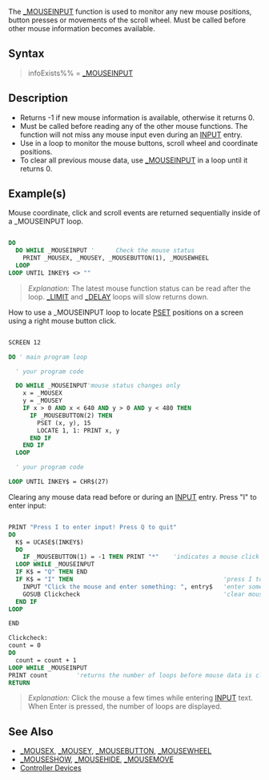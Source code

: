 The [_MOUSEINPUT](_MOUSEINPUT) function is used to monitor any new mouse positions, button presses or movements of the scroll wheel. Must be called before other mouse information becomes available.

## Syntax

> infoExists%% = [_MOUSEINPUT](_MOUSEINPUT)

## Description

* Returns -1 if new mouse information is available, otherwise it returns 0.
* Must be called before reading any of the other mouse functions. The function will not miss any mouse input even during an [INPUT](INPUT) entry.
* Use in a loop to monitor the mouse buttons, scroll wheel and coordinate positions.
* To clear all previous mouse data, use [_MOUSEINPUT](_MOUSEINPUT) in a loop until it returns 0.

## Example(s)

Mouse coordinate, click and scroll events are returned sequentially inside of a _MOUSEINPUT loop.

```vb

DO
  DO WHILE _MOUSEINPUT '      Check the mouse status
    PRINT _MOUSEX, _MOUSEY, _MOUSEBUTTON(1), _MOUSEWHEEL
  LOOP
LOOP UNTIL INKEY$ <> "" 

```

> *Explanation:* The latest mouse function status can be read after the loop. [_LIMIT](_LIMIT) and [_DELAY](_DELAY) loops will slow returns down.

How to use a _MOUSEINPUT loop to locate [PSET](PSET) positions on a screen using a right mouse button click.

```vb

SCREEN 12

DO ' main program loop

  ' your program code

  DO WHILE _MOUSEINPUT'mouse status changes only
    x = _MOUSEX
    y = _MOUSEY
    IF x > 0 AND x < 640 AND y > 0 AND y < 480 THEN
      IF _MOUSEBUTTON(2) THEN
        PSET (x, y), 15
        LOCATE 1, 1: PRINT x, y
      END IF
    END IF
  LOOP 

  ' your program code

LOOP UNTIL INKEY$ = CHR$(27) 

```

Clearing any mouse data read before or during an [INPUT](INPUT) entry. Press "I" to enter input:

```vb

PRINT "Press I to enter input! Press Q to quit"
DO 
  K$ = UCASE$(INKEY$) 
  DO  
    IF _MOUSEBUTTON(1) = -1 THEN PRINT "*"    'indicates a mouse click event
  LOOP WHILE _MOUSEINPUT
  IF K$ = "Q" THEN END 
  IF K$ = "I" THEN                                          'press I to enter text
    INPUT "Click the mouse and enter something: ", entry$   'enter some text 
    GOSUB Clickcheck                                        'clear mouse data
  END IF 
LOOP 

END 

Clickcheck: 
count = 0 
DO  
  count = count + 1 
LOOP WHILE _MOUSEINPUT
PRINT count        'returns the number of loops before mouse data is cleared
RETURN 

```

> *Explanation:* Click the mouse a few times while entering [INPUT](INPUT) text. When Enter is pressed, the number of loops are displayed.

## See Also

* [_MOUSEX](_MOUSEX), [_MOUSEY](_MOUSEY), [_MOUSEBUTTON](_MOUSEBUTTON), [_MOUSEWHEEL](_MOUSEWHEEL)
* [_MOUSESHOW](_MOUSESHOW), [_MOUSEHIDE](_MOUSEHIDE), [_MOUSEMOVE](_MOUSEMOVE)
* [Controller Devices](Controller-Devices)
